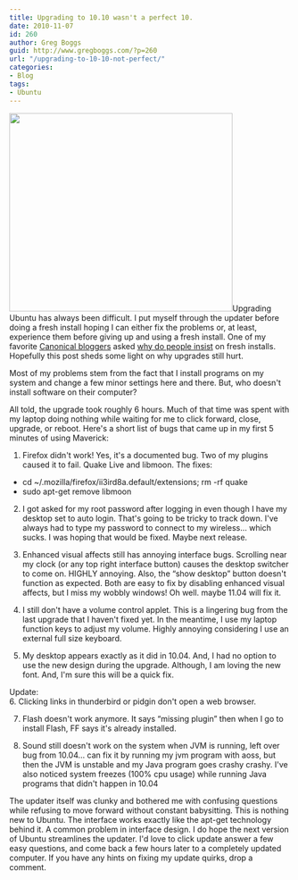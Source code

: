 ```yaml
---
title: Upgrading to 10.10 wasn't a perfect 10.
date: 2010-11-07
id: 260
author: Greg Boggs
guid: http://www.gregboggs.com/?p=260
url: "/upgrading-to-10-10-not-perfect/"
categories:
- Blog
tags:
- Ubuntu
---
```


<a rel="attachment wp-att-264" href="http://www.gregboggs.com/upgrading-to-10-10-not-perfect/startupgrade/"><img class="alignleft size-medium wp-image-264" title="startupgrade" src="http://www.gregboggs.com/wp-content/uploads/2010/11/startupgrade-400x355.png" alt="" width="400" height="355" /></a>Upgrading Ubuntu has always been difficult. I put myself through the updater before doing a fresh install hoping I can either fix the problems or, at least, experience them before giving up and using a fresh install. One of my favorite [Canonical bloggers][1] asked [why do people insist][2] on fresh installs. Hopefully this post sheds some light on why upgrades still hurt.

Most of my problems stem from the fact that I install programs on my system and change a few minor settings here and there. But, who doesn't install software on their computer?

All told, the upgrade took roughly 6 hours. Much of that time was spent with my laptop doing nothing while waiting for me to click forward, close, upgrade, or reboot. Here's a short list of bugs that came up in my first 5 minutes of using Maverick:

1. Firefox didn't work! Yes, it's a documented bug. Two of my plugins caused it to fail. Quake Live and libmoon. The fixes:

  * cd ~/.mozilla/firefox/ii3ird8a.default/extensions; rm -rf quake<tab>
  * sudo apt-get remove libmoon

2. I got asked for my root password after logging in even though I have my desktop set to auto login. That's going to be tricky to track down. I've always had to type my password to connect to my wireless&#8230; which sucks. I was hoping that would be fixed. Maybe next release.

3. Enhanced visual affects still has annoying interface bugs. Scrolling near my clock (or any top right interface button) causes the desktop switcher to come on. HIGHLY annoying. Also, the &#8220;show desktop&#8221; button doesn't function as expected. Both are easy to fix by disabling enhanced visual affects, but I miss my wobbly windows! Oh well. maybe 11.04 will fix it.

4. I still don't have a volume control applet. This is a lingering bug from the last upgrade that I haven't fixed yet. In the meantime, I use my laptop function keys to adjust my volume. Highly annoying considering I use an external full size keyboard.

5. My desktop appears exactly as it did in 10.04. And, I had no option to use the new design during the upgrade. Although, I am loving the new font. And, I'm sure this will be a quick fix.

Update:  
6. Clicking links in thunderbird or pidgin don't open a web browser.

7. Flash doesn't work anymore. It says &#8220;missing plugin&#8221; then when I go to install Flash, FF says it's already installed.

8. Sound still doesn't work on the system when JVM is running, left over bug from 10.04&#8230; can fix it by running my jvm program with aoss, but then the JVM is unstable and my Java program goes crashy crashy. I've also noticed system freezes (100% cpu usage) while running Java programs that didn't happen in 10.04

The updater itself was clunky and bothered me with confusing questions while refusing to move forward without constant babysitting. This is nothing new to Ubuntu. The interface works exactly like the apt-get technology behind it. A common problem in interface design. I do hope the next version of Ubuntu streamlines the updater. I'd love to click update answer a few easy questions, and come back a few hours later to a completely updated computer. If you have any hints on fixing my update quirks, drop a comment.

 [1]: http://castrojo.tumblr.com
 [2]: http://castrojo.tumblr.com/post/1093664654/no-need-to-complicate-your-life

